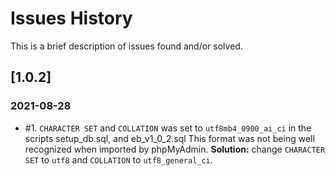 # Issues History
This is a brief description of issues found and/or solved.

## [1.0.2]
### 2021-08-28
- #1. `CHARACTER SET` and `COLLATION` was set to `utf8mb4_0900_ai_ci` in the scripts setup_db.sql, and eb_v1_0_2.sql
This format was not being well recognized when imported by phpMyAdmin. 
**Solution:** change `CHARACTER SET` to `utf8` and `COLLATION` to `utf8_general_ci`.



